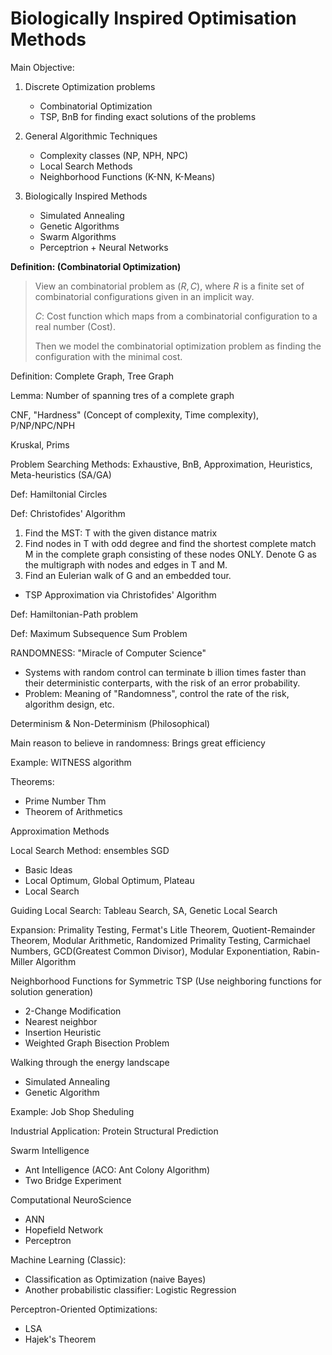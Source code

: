 # Biologically Inspired Optimisation Methods


Main Objective: 
1. Discrete Optimization problems
   - Combinatorial Optimization
   - TSP, BnB for finding exact solutions of the problems

2. General Algorithmic Techniques
   - Complexity classes (NP, NPH, NPC)
   - Local Search Methods
   - Neighborhood Functions (K-NN, K-Means)
   
3. Biologically Inspired Methods
   - Simulated Annealing
   - Genetic Algorithms
   - Swarm Algorithms
   - Perceptrion + Neural Networks

**Definition: (Combinatorial Optimization)**
> View an combinatorial problem as $(R, C)$, where $R$ is a finite set of combinatorial configurations given in an implicit way.
> 
> $C$: Cost function which maps from a combinatorial configuration to a real number (Cost).
>
> Then we model the combinatorial optimization problem as finding the configuration with the minimal cost.


Definition: Complete Graph, Tree Graph

Lemma: Number of spanning tres of a complete graph



CNF, "Hardness" (Concept of complexity, Time complexity), P/NP/NPC/NPH

Kruskal, Prims

Problem Searching Methods:
Exhaustive, BnB, Approximation, Heuristics, Meta-heuristics (SA/GA)

Def: Hamiltonial Circles

Def: Christofides' Algorithm
1. Find the MST: T with the given distance matrix
2. Find nodes in T with odd degree and find the shortest complete match M in the complete graph consisting of these nodes ONLY. Denote G as the multigraph with nodes and edges in T and M.
3. Find an Eulerian walk of G and an embedded tour.

+ TSP Approximation via Christofides' Algorithm

Def: Hamiltonian-Path problem

Def: Maximum Subsequence Sum Problem

RANDOMNESS: "Miracle of Computer Science"

- Systems with random control can terminate b illion times faster than their deterministic conterparts, with the risk of an error probability.
- Problem: Meaning of "Randomness", control the rate of the risk, algorithm design, etc. 

Determinism & Non-Determinism (Philosophical)

Main reason to believe in randomness: Brings great efficiency

Example: WITNESS algorithm

Theorems: 
- Prime Number Thm
- Theorem of Arithmetics

Approximation Methods

Local Search Method: ensembles SGD
- Basic Ideas
- Local Optimum, Global Optimum, Plateau
- Local Search

Guiding Local Search: Tableau Search, SA, Genetic Local Search

Expansion: Primality Testing, Fermat's Litle Theorem, Quotient-Remainder Theorem, Modular Arithmetic, Randomized Primality Testing, Carmichael Numbers, GCD(Greatest Common Divisor), Modular Exponentiation, Rabin-Miller Algorithm

Neighborhood Functions for Symmetric TSP (Use neighboring functions for solution generation)
- 2-Change Modification
- Nearest neighbor
- Insertion Heuristic
- Weighted Graph Bisection Problem

Walking through the energy landscape
- Simulated Annealing
- Genetic Algorithm

Example: Job Shop Sheduling

Industrial Application: Protein Structural Prediction

Swarm Intelligence
- Ant Intelligence (ACO: Ant Colony Algorithm)
- Two Bridge Experiment

Computational NeuroScience
- ANN
- Hopefield Network
- Perceptron

Machine Learning (Classic):
- Classification as Optimization (naive Bayes)
- Another probabilistic classifier: Logistic Regression

Perceptron-Oriented Optimizations:
- LSA
- Hajek's Theorem